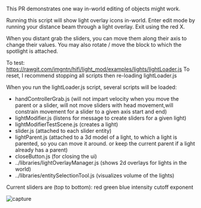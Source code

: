This PR demonstrates one way in-world editing of objects might work. 

Running this script will show light overlay icons in-world.  Enter edit mode by running your distance beam through a light overlay.  Exit using the red X.

When you distant grab the sliders, you can move them along their axis to change their values.  You may also rotate / move the block to which the spotlight is attached.  

To test: https://rawgit.com/imgntn/hifi/light_mod/examples/lights/lightLoader.js
To reset, I recommend stopping all scripts then re-loading lightLoader.js

When you run the lightLoader.js script, several scripts will be loaded:
- handControllerGrab.js (will not impart velocity when you move the parent or a slider, will not move sliders with head movement,will constrain movement for a slider to a given axis start and end)
- lightModifier.js (listens for message to create sliders for a given light)
- lightModifierTestScene.js (creates a light)
- slider.js (attached to each slider entity)
- lightParent.js (attached to a 3d model of a light, to which a light is parented, so you can move it around.  or keep the current parent if a light already has a parent)
- closeButton.js (for closing the ui)
- ../libraries/lightOverlayManager.js (shows 2d overlays for lights in the world)
- ../libraries/entitySelectionTool.js (visualizes volume of the lights)

Current sliders are (top to bottom):
red
green
blue
intensity
cutoff
exponent

![capture](https://cloud.githubusercontent.com/assets/843228/11910139/afaaf1ae-a5a5-11e5-8b66-0eb3fc6976df.PNG)
